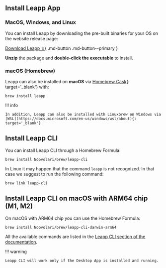 ## Install Leapp App

### MacOS, Windows, and Linux

You can install Leapp by downloading the pre-built binaries for your OS on the website release page:

[Download Leapp ⇩](https://www.leapp.cloud/releases){ .md-button .md-button--primary }

**Unzip** the package and **double-click the executable** to install.

### macOS (Homebrew)

Leapp can also be installed on **macOS** via [Homebrew Cask](https://brew.sh/){: target='_blank'} with:

```console
brew install leapp
```

!!! info

    In addition, Leapp can also be installed with Linuxbrew on Windows via [WSL](https://docs.microsoft.com/en-us/windows/wsl/about){: target='_blank'}

## Install Leapp CLI

You can install Leapp CLI through a Homebrew Formula:

```console
brew install Noovolari/brew/leapp-cli
```

In Linux it may happen that the command ```leapp``` is not recognized. In that case we suggest to run the following
command:

```console
brew link leapp-cli
```

## Install Leapp CLI on macOS with ARM64 chip (M1, M2)

On macOS with ARM64 chip you can use the Homebrew Formula:

```console
brew install Noovolari/brew/leapp-cli-darwin-arm64
```

All the available commands are listed in the [Leapp CLI section of the documentation](../../cli/).

!!! warning

    Leapp CLI will work only if the Desktop App is installed and running.
